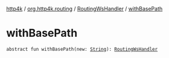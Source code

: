 [http4k](../../index.md) / [org.http4k.routing](../index.md) / [RoutingWsHandler](index.md) / [withBasePath](./with-base-path.md)

# withBasePath

`abstract fun withBasePath(new: `[`String`](https://kotlinlang.org/api/latest/jvm/stdlib/kotlin/-string/index.html)`): `[`RoutingWsHandler`](index.md)